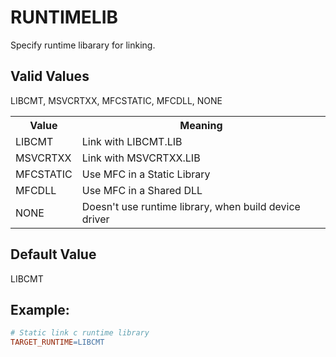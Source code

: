 # RUNTIMELIB
Specify runtime libarary for linking.

## Valid Values
<div id=p>LIBCMT, MSVCRTXX, MFCSTATIC, MFCDLL, NONE</div>
<table>
<tr><th>Value</th><th>Meaning</th></tr>
<tr><td>LIBCMT</td><td>Link with LIBCMT.LIB</td></tr>
<tr><td>MSVCRTXX</td><td>Link with MSVCRTXX.LIB</td></tr>
<tr><td>MFCSTATIC</td><td>Use MFC in a Static Library</td></tr>
<tr><td>MFCDLL</td><td>Use MFC in a Shared DLL</td></tr>
<tr><td>NONE</td><td>Doesn't use runtime library, when build device driver</td></tr>
</table>

## Default Value
LIBCMT

## Example:
``` Makefile
# Static link c runtime library
TARGET_RUNTIME=LIBCMT
```